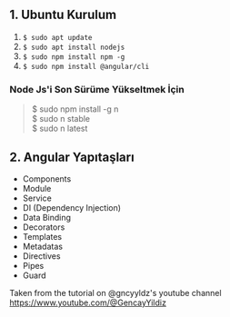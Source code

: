 ## 1. Ubuntu Kurulum
1. ``` $ sudo apt update ```
2. ``` $ sudo apt install nodejs ```
3. ``` $ sudo npm install npm -g ```
4. ``` $ sudo npm install @angular/cli ```

 ###  Node Js'i Son Sürüme Yükseltmek İçin <br>
 > $ sudo npm install -g n <br>
 > $ sudo n stable <br>
 > $ sudo n latest  <br> 

## 2. Angular Yapıtaşları

* Components
* Module
* Service
* DI (Dependency Injection)
* Data Binding
* Decorators
* Templates
* Metadatas
* Directives
* Pipes
* Guard

























Taken from the tutorial on @gncyyldz's youtube channel https://www.youtube.com/@GencayYildiz
